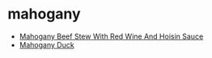 # mahogany

 * [Mahogany Beef Stew With Red Wine And Hoisin Sauce](index/m/mahogany-beef-stew-with-red-wine-and-hoisin-sauce-106212.json)
 * [Mahogany Duck](index/m/mahogany-duck-11055.json)
